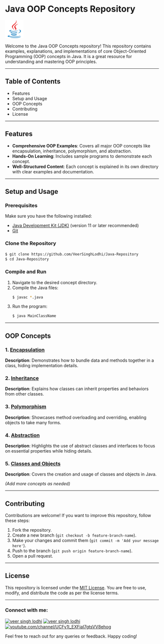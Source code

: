 # Java OOP Concepts Repository

<a href="https://www.java.com" target="_blank" rel="noreferrer"> <img src="https://raw.githubusercontent.com/devicons/devicon/master/icons/java/java-original.svg" alt="java" width="60" height="60"/> </a>

Welcome to the Java OOP Concepts repository! This repository contains examples, explanations, and implementations of core Object-Oriented Programming (OOP) concepts in Java. It is a great resource for understanding and mastering OOP principles.

---

## Table of Contents
- Features
- Setup and Usage
- OOP Concepts
- Contributing
- License

---

## Features
- **Comprehensive OOP Examples**: Covers all major OOP concepts like encapsulation, inheritance, polymorphism, and abstraction.
- **Hands-On Learning**: Includes sample programs to demonstrate each concept.
- **Well-Structured Content**: Each concept is explained in its own directory with clear examples and documentation.

---

## Setup and Usage

### Prerequisites
Make sure you have the following installed:
- [Java Development Kit (JDK)](https://www.oracle.com/java/technologies/javase-jdk-downloads.html) (version 11 or later recommended)
- [Git](https://git-scm.com/)

### Clone the Repository
```bash
$ git clone https://github.com/VeerSinghLodhi/Java-Repository
$ cd Java-Repository
```

### Compile and Run
1. Navigate to the desired concept directory.
2. Compile the Java files:
   ```bash
   $ javac *.java
   ```
3. Run the program:
   ```bash
   $ java MainClassName
   ```

---

## OOP Concepts

### 1. [Encapsulation](./encapsulation)
**Description**: Demonstrates how to bundle data and methods together in a class, hiding implementation details.

### 2. [Inheritance](./inheritance)
**Description**: Explains how classes can inherit properties and behaviors from other classes.

### 3. [Polymorphism](./polymorphism)
**Description**: Showcases method overloading and overriding, enabling objects to take many forms.

### 4. [Abstraction](./abstraction)
**Description**: Highlights the use of abstract classes and interfaces to focus on essential properties while hiding details.

### 5. [Classes and Objects](./classes-and-objects)
**Description**: Covers the creation and usage of classes and objects in Java.

*(Add more concepts as needed)*

---

## Contributing
Contributions are welcome! If you want to improve this repository, follow these steps:

1. Fork the repository.
2. Create a new branch (`git checkout -b feature-branch-name`).
3. Make your changes and commit them (`git commit -m 'Add your message here'`).
4. Push to the branch (`git push origin feature-branch-name`).
5. Open a pull request.

---

## License
This repository is licensed under the [MIT License](./LICENSE). You are free to use, modify, and distribute the code as per the license terms.

---

###

<h3 align="left">Connect with me:</h3>
<p align="left">
<a href="https://x.com/veerSin22816021?t=o3hZnstGiN8U_nOjQWEqhw&s=09" target="blank"><img align="center" src="https://raw.githubusercontent.com/rahuldkjain/github-profile-readme-generator/master/src/images/icons/Social/twitter.svg" alt="veer singh lodhi" height="30" width="40" /></a>
<a href="https://www.linkedin.com/in/veer-singh-lodhi-6786aa325?utm_source=share&utm_campaign=share_via&utm_content=profile&utm_medium=android_app" target="blank"><img align="center" src="https://raw.githubusercontent.com/rahuldkjain/github-profile-readme-generator/master/src/images/icons/Social/linked-in-alt.svg" alt="veer singh lodhi" height="30" width="40" /></a>
  <a href="https://youtube.com//channel//UCFy1I_EXFiaI7gtsVV8ehog" target="blank"><img align="center" src="https://raw.githubusercontent.com/rahuldkjain/github-profile-readme-generator/master/src/images/icons/Social/youtube.svg" alt="youtube.com/channel/UCFy1I_EXFiaI7gtsVV8ehog" height="30" width="40" /></a>
</p>

Feel free to reach out for any queries or feedback. Happy coding!
